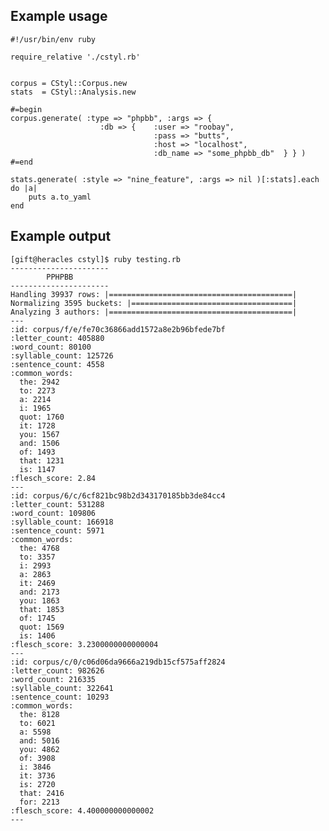 Example usage
-------------
    #!/usr/bin/env ruby

    require_relative './cstyl.rb'


    corpus = CStyl::Corpus.new
    stats  = CStyl::Analysis.new

    #=begin
    corpus.generate( :type => "phpbb", :args => {
                        :db => {    :user => "roobay",
                                    :pass => "butts",
                                    :host => "localhost",
                                    :db_name => "some_phpbb_db"  } } )
    #=end

    stats.generate( :style => "nine_feature", :args => nil )[:stats].each do |a|
        puts a.to_yaml
    end


Example output
--------------
    [gift@heracles cstyl]$ ruby testing.rb 
    ----------------------
            PPHPBB
    ----------------------
    Handling 39937 rows: |=========================================|
    Normalizing 3595 buckets: |====================================|
    Analyzing 3 authors: |=========================================|
    ---
    :id: corpus/f/e/fe70c36866add1572a8e2b96bfede7bf
    :letter_count: 405880
    :word_count: 80100
    :syllable_count: 125726
    :sentence_count: 4558
    :common_words:
      the: 2942
      to: 2273
      a: 2214
      i: 1965
      quot: 1760
      it: 1728
      you: 1567
      and: 1506
      of: 1493
      that: 1231
      is: 1147
    :flesch_score: 2.84
    ---
    :id: corpus/6/c/6cf821bc98b2d343170185bb3de84cc4
    :letter_count: 531288
    :word_count: 109806
    :syllable_count: 166918
    :sentence_count: 5971
    :common_words:
      the: 4768
      to: 3357
      i: 2993
      a: 2863
      it: 2469
      and: 2173
      you: 1863
      that: 1853
      of: 1745
      quot: 1569
      is: 1406
    :flesch_score: 3.2300000000000004
    ---
    :id: corpus/c/0/c06d06da9666a219db15cf575aff2824
    :letter_count: 982626
    :word_count: 216335
    :syllable_count: 322641
    :sentence_count: 10293
    :common_words:
      the: 8128
      to: 6021
      a: 5598
      and: 5016
      you: 4862
      of: 3908
      i: 3846
      it: 3736
      is: 2720
      that: 2416
      for: 2213
    :flesch_score: 4.400000000000002
    ---

